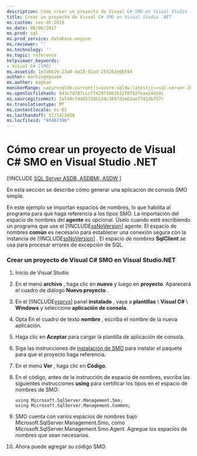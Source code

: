 ```yaml
---
description: Cómo crear un proyecto de Visual C# SMO en Visual Studio .NET
title: Crear un proyecto de Visual C# SMO en Visual Studio .NET
ms.custom: seo-dt-2019
ms.date: 08/06/2017
ms.prod: sql
ms.prod_service: database-engine
ms.reviewer: ''
ms.technology: ''
ms.topic: reference
helpviewer_keywords:
- Visual C# [SMO]
ms.assetid: 1e7abb16-23a0-4a18-91ad-253261e6bf84
author: markingmyname
ms.author: maghan
monikerRange: =azuresqldb-current||=azure-sqldw-latest||>=sql-server-2016||>=sql-server-linux-2017||=azuresqldb-mi-current
ms.openlocfilehash: 943cfd787cccff42973862b12f0f52feae24410c
ms.sourcegitcommit: 1a544cf4dd2720b124c3697d1e62ae7741db757c
ms.translationtype: MT
ms.contentlocale: es-ES
ms.lasthandoff: 12/14/2020
ms.locfileid: "97467196"
---
```

# <a name="how-to-create-a-visual-c-smo-project-in-visual-studio-net"></a>Cómo crear un proyecto de Visual C# SMO en Visual Studio .NET
[!INCLUDE [SQL Server ASDB, ASDBMI, ASDW ](../../includes/applies-to-version/sql-asdb-asdbmi-asa.md)]

  En esta sección se describe cómo generar una aplicación de consola SMO simple.  
  
 En este ejemplo se importan espacios de nombres, lo que habilita al programa para que haga referencia a los tipos SMO. La importación del espacio de nombres del **agente** es opcional. Úselo cuando esté escribiendo un programa que use el [!INCLUDE[ssNoVersion](../../includes/ssnoversion-md.md)] agente. El espacio de nombres **común** es necesario para establecer una conexión segura con la instancia de [!INCLUDE[ssNoVersion](../../includes/ssnoversion-md.md)] . El espacio de nombres **SqlClient** se usa para procesar errores de excepción de SQL.  
  
### <a name="creating-a-visual-c-smo-project-in-visual-studionet"></a>Crear un proyecto de Visual C# SMO en Visual Studio.NET  
  
1. Inicio de Visual Studio
  
2. En el menú **archivo** , haga clic en **nuevo** y luego en **proyecto**.  Aparecerá el cuadro de diálogo **Nuevo proyecto** .   
  
3. En el [!INCLUDE[vsprvs](../../includes/vsprvs-md.md)] panel **instalado** , vaya a **plantillas** \\ **Visual C#** \\ **Windows** y seleccione **aplicación de consola**.  
  
4. Opta En el cuadro de texto **nombre** , escriba el nombre de la nueva aplicación.  

5. Haga clic en **Aceptar** para cargar la plantilla de aplicación de consola.  

6. Siga las instrucciones de [instalación de SMO](installing-smo.md) para instalar el paquete para que el proyecto haga referencia.
  
7. En el menú **Ver** , haga clic en **Código**.
    
8. En el código, antes de la instrucción de espacio de nombres, escriba las siguientes instrucciones **using** para certificar los tipos en el espacio de nombres de SMO:
  
    ```  
    using Microsoft.SqlServer.Management.Smo;  
    using Microsoft.SqlServer.Management.Common;  
    ```  
  
15. SMO cuenta con varios espacios de nombres bajo Microsoft.SqlServer.Management.Smo, como Microsoft.SqlServer.Management.Smo.Agent. Agregue los espacios de nombres que sean necesarios.  
  
16. Ahora puede agregar su código SMO.  

